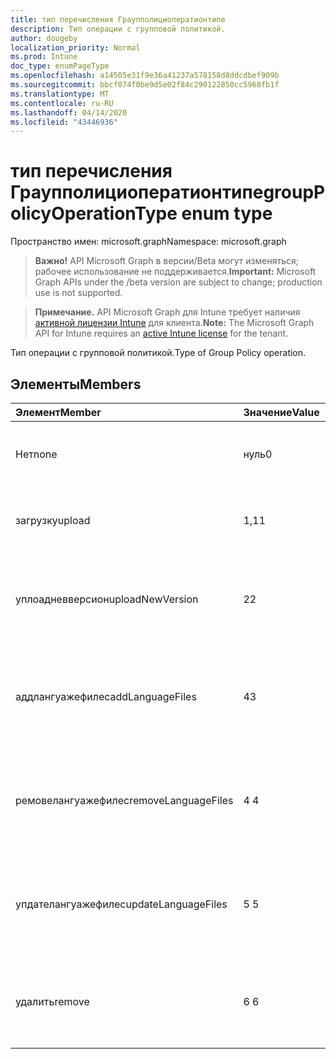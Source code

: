 ```yaml
---
title: тип перечисления Граупполициоператионтипе
description: Тип операции с групповой политикой.
author: dougeby
localization_priority: Normal
ms.prod: Intune
doc_type: enumPageType
ms.openlocfilehash: a14505e31f9e36a41237a578158d8ddcdbef909b
ms.sourcegitcommit: bbcf074f0be9d5e02f84c290122850cc5968fb1f
ms.translationtype: MT
ms.contentlocale: ru-RU
ms.lasthandoff: 04/14/2020
ms.locfileid: "43446936"
---
```

# <a name="grouppolicyoperationtype-enum-type"></a><span data-ttu-id="5c44e-103">тип перечисления Граупполициоператионтипе</span><span class="sxs-lookup"><span data-stu-id="5c44e-103">groupPolicyOperationType enum type</span></span>

<span data-ttu-id="5c44e-104">Пространство имен: microsoft.graph</span><span class="sxs-lookup"><span data-stu-id="5c44e-104">Namespace: microsoft.graph</span></span>

> <span data-ttu-id="5c44e-105">**Важно!** API Microsoft Graph в версии/Beta могут изменяться; рабочее использование не поддерживается.</span><span class="sxs-lookup"><span data-stu-id="5c44e-105">**Important:** Microsoft Graph APIs under the /beta version are subject to change; production use is not supported.</span></span>

> <span data-ttu-id="5c44e-106">**Примечание.** API Microsoft Graph для Intune требует наличия [активной лицензии Intune](https://go.microsoft.com/fwlink/?linkid=839381) для клиента.</span><span class="sxs-lookup"><span data-stu-id="5c44e-106">**Note:** The Microsoft Graph API for Intune requires an [active Intune license](https://go.microsoft.com/fwlink/?linkid=839381) for the tenant.</span></span>

<span data-ttu-id="5c44e-107">Тип операции с групповой политикой.</span><span class="sxs-lookup"><span data-stu-id="5c44e-107">Type of Group Policy operation.</span></span>

## <a name="members"></a><span data-ttu-id="5c44e-108">Элементы</span><span class="sxs-lookup"><span data-stu-id="5c44e-108">Members</span></span>
|<span data-ttu-id="5c44e-109">Элемент</span><span class="sxs-lookup"><span data-stu-id="5c44e-109">Member</span></span>|<span data-ttu-id="5c44e-110">Значение</span><span class="sxs-lookup"><span data-stu-id="5c44e-110">Value</span></span>|<span data-ttu-id="5c44e-111">Описание</span><span class="sxs-lookup"><span data-stu-id="5c44e-111">Description</span></span>|
|:---|:---|:---|
|<span data-ttu-id="5c44e-112">Нет</span><span class="sxs-lookup"><span data-stu-id="5c44e-112">none</span></span>|<span data-ttu-id="5c44e-113">нуль</span><span class="sxs-lookup"><span data-stu-id="5c44e-113">0</span></span>|<span data-ttu-id="5c44e-114">Групповая политика: недопустимый тип операции.</span><span class="sxs-lookup"><span data-stu-id="5c44e-114">Group Policy invalid operation type.</span></span>|
|<span data-ttu-id="5c44e-115">загрузку</span><span class="sxs-lookup"><span data-stu-id="5c44e-115">upload</span></span>|<span data-ttu-id="5c44e-116">1,1</span><span class="sxs-lookup"><span data-stu-id="5c44e-116">1</span></span>|<span data-ttu-id="5c44e-117">Тип операции отправки групповой политики.</span><span class="sxs-lookup"><span data-stu-id="5c44e-117">Group Policy upload operation type.</span></span>|
|<span data-ttu-id="5c44e-118">уплоадневверсион</span><span class="sxs-lookup"><span data-stu-id="5c44e-118">uploadNewVersion</span></span>|<span data-ttu-id="5c44e-119">2</span><span class="sxs-lookup"><span data-stu-id="5c44e-119">2</span></span>|<span data-ttu-id="5c44e-120">Отправка типа операции новой версии групповой политики.</span><span class="sxs-lookup"><span data-stu-id="5c44e-120">Group Policy upload new version operation type.</span></span>|
|<span data-ttu-id="5c44e-121">аддлангуажефилес</span><span class="sxs-lookup"><span data-stu-id="5c44e-121">addLanguageFiles</span></span>|<span data-ttu-id="5c44e-122">4</span><span class="sxs-lookup"><span data-stu-id="5c44e-122">3</span></span>|<span data-ttu-id="5c44e-123">Тип операции "Добавление файлов нового языка" групповой политики (ADML).</span><span class="sxs-lookup"><span data-stu-id="5c44e-123">Group Policy add new language(ADML) files operation type.</span></span>|
|<span data-ttu-id="5c44e-124">ремовелангуажефилес</span><span class="sxs-lookup"><span data-stu-id="5c44e-124">removeLanguageFiles</span></span>|<span data-ttu-id="5c44e-125">4 </span><span class="sxs-lookup"><span data-stu-id="5c44e-125">4</span></span>|<span data-ttu-id="5c44e-126">Тип операции удаления файлов на языке групповой политики (ADML).</span><span class="sxs-lookup"><span data-stu-id="5c44e-126">Group Policy remove language(ADML) files operation type.</span></span>|
|<span data-ttu-id="5c44e-127">упдателангуажефилес</span><span class="sxs-lookup"><span data-stu-id="5c44e-127">updateLanguageFiles</span></span>|<span data-ttu-id="5c44e-128">5 </span><span class="sxs-lookup"><span data-stu-id="5c44e-128">5</span></span>|<span data-ttu-id="5c44e-129">Тип операции для файлов на языке обновлений групповой политики (ADML).</span><span class="sxs-lookup"><span data-stu-id="5c44e-129">Group Policy update language(ADML) files operation type.</span></span>|
|<span data-ttu-id="5c44e-130">удалить</span><span class="sxs-lookup"><span data-stu-id="5c44e-130">remove</span></span>|<span data-ttu-id="5c44e-131">6 </span><span class="sxs-lookup"><span data-stu-id="5c44e-131">6</span></span>|<span data-ttu-id="5c44e-132">Групповая политика удалить отправленный тип операции с файлами.</span><span class="sxs-lookup"><span data-stu-id="5c44e-132">Group Policy remove uploaded file operation type.</span></span>|



